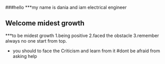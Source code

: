 ###hello
***my name is dania and iam electrical engineer
## Welcome midest growth 
 ***to be midest growth 
1.being positive
2.faced the obstacle 
3.remember always no one start from top.
* you should to face the Criticism and learn from it 
#dont be afraid from asking help
